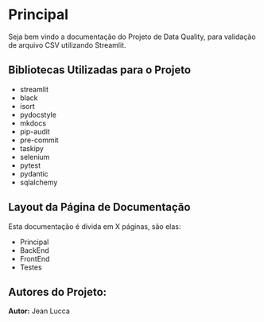 # Principal

Seja bem vindo a documentação do Projeto de Data Quality, para validação de arquivo CSV utilizando Streamlit.

## Bibliotecas Utilizadas para o Projeto

- streamlit
- black
- isort
- pydocstyle
- mkdocs
- pip-audit
- pre-commit
- taskipy
- selenium
- pytest
- pydantic
- sqlalchemy


## Layout da Página de Documentação

Esta documentação é divida em X páginas, são elas:

- Principal
- BackEnd
- FrontEnd
- Testes

## Autores do Projeto:

**Autor:** Jean Lucca